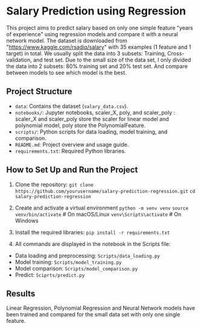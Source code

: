 # Salary Prediction using Regression

This project aims to predict salary based on only one simple feature "years of experience" using regression models and compare it with a neural network model. The dataset is downloaded from "https://www.kaggle.com/rsadiq/salary" with 35 examples (1 feature and 1 target) in total. We usually split the data into 3 subsets: Training, Cross-validation, and test set. Due to the small size of the data set, I only divided the data into 2 subsets: 80% training set and 20% test set. And compare between models to see which model is the best.

## Project Structure

- `data`: Contains the dataset (`salary_data.csv`).
- `notebooks/`: Jupyter notebooks, scaler_X, poly, and scaler_poly : scaler_X and scaler_poly store the scaler for linear model and polynomial model, poly store the PolynomialFeature.
- `scripts/`: Python scripts for data loading, model training, and comparison.
- `README.md`: Project overview and usage guide.
- `requirements.txt`: Required Python libraries.

## How to Set Up and Run the Project
1. Clone the repository:
   `git clone https://github.com/yourusername/salary-prediction-regression.git`
   `cd salary-prediction-regression`
   
2. Create and activate a virtual environment
  `python -m venv venv`
  `source venv/bin/activate`    # On macOS/Linux
  `venv\Scripts\activate`       # On Windows
 
3. Install the required libraries:
   `pip install -r requirements.txt`

4. All commands are displayed in the notebook in the Scripts file:
- Data loading and preprocessing: `Scripts/data_loading.py`
- Model training: `Scripts/model_training.py`
- Model comparison: `Scripts/model_comparison.py`
- Predict: `Sciprts/predict.py`

## Results
Linear Regression, Polynomial Regression and Neural Network models have been trained and compared for the small data set with only one single feature.

